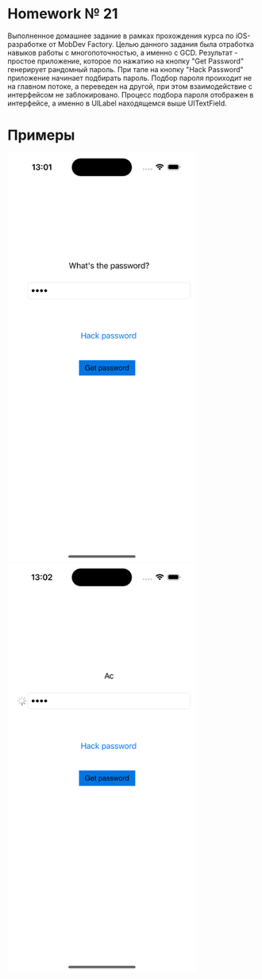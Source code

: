 # Homework № 21
Выполненное домашнее задание в рамках прохождения курса по iOS-разработке от MobDev Factory. Целью данного задания была отработка навыков работы с многопоточностью, а именно с GCD. Результат - простое приложение, которое по нажатию на кнопку "Get Password" генерирует рандомный пароль. При тапе на кнопку "Hack Password" приложение начинает подбирать пароль. Подбор пароля проиходит не на главном потоке, а переведен на другой, при этом взаимодействие с интерфейсом не заблокировано. Процесс подбора пароля отображен в интерфейсе, а именно в UILabel находящемся выше UITextField.

# Примеры 

<img src="https://github.com/HughDancy/Homework21/blob/master/Homework21/Assets.xcassets/Screens/Simulator%20Screenshot%20-%20iPhone%2015%20Pro%20-%202024-09-04%20at%2013.01.57.png" width="380">  <img src="https://github.com/HughDancy/Homework21/blob/master/Homework21/Assets.xcassets/Screens/Simulator%20Screenshot%20-%20iPhone%2015%20Pro%20-%202024-09-04%20at%2013.02.02.png" width="380">
